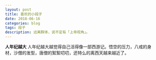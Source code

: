```yaml
---
layout: post
title: 喜欢的小段子
date: 2018-06-16
categories: blog
tags: 段子
description: 远离群体，说不定有「上帝视角」。
---
```


**人年纪越大**
人年纪越大越觉得自己活得像一部西游记。悟空的压力，八戒的身材，沙僧的发型，唐僧的絮絮叨叨，还特么的离西天越来越近了。
